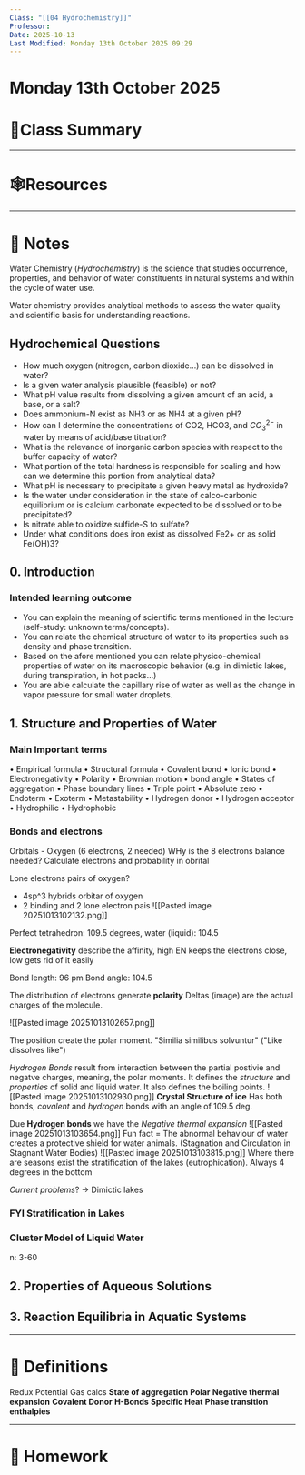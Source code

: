 ```yaml
---
Class: "[[04 Hydrochemistry]]"
Professor:
Date: 2025-10-13
Last Modified: Monday 13th October 2025 09:29
---
```

# Monday 13th October 2025

# 📒Class Summary


---
# 🕸️Resources



---
# 📝 Notes

Water Chemistry (*Hydrochemistry*) is the science that studies occurrence, properties, and behavior of water constituents in natural systems and within the cycle of water use.

Water chemistry provides analytical methods to assess the water quality and scientific basis for understanding reactions.

## Hydrochemical Questions
- How much oxygen (nitrogen, carbon dioxide…) can be dissolved in water?
- Is a given water analysis plausible (feasible) or not?
- What pH value results from dissolving a given amount of an acid, a base, or a
salt?
- Does ammonium-N exist as NH3 or as NH4 at a given pH?
- How can I determine the concentrations of CO2, HCO3, and $CO_3^{2-}$ in water by means
of acid/base titration?
- What is the relevance of inorganic carbon species with respect to the buffer capacity of
water?
- What portion of the total hardness is responsible for scaling and how can we
determine this portion from analytical data?
- What pH is necessary to precipitate a given heavy metal as hydroxide?
- Is the water under consideration in the state of calco-carbonic equilibrium or is calcium
carbonate expected to be dissolved or to be precipitated?
- Is nitrate able to oxidize sulfide-S to sulfate?
- Under what conditions does iron exist as dissolved Fe2+ or as solid Fe(OH)3?

## 0. Introduction

### Intended learning outcome
- You can explain the meaning of scientific terms mentioned in the lecture (self-study: unknown terms/concepts).
- You can relate the chemical structure of water to its properties such as density and phase transition.
- Based on the afore mentioned you can relate physico-chemical
properties of water on its macroscopic behavior (e.g. in dimictic lakes, during transpiration, in hot packs…)
- You are able calculate the capillary rise of water as well as the change in vapor pressure for small water droplets.


## 1. Structure and Properties of Water
### Main Important terms

•
Empirical formula
•
Structural formula
•
Covalent bond
•
Ionic bond
•
Electronegativity
•
Polarity
•
Brownian motion
•
bond angle
•
States of aggregation
•
Phase boundary lines
•
Triple point
•
Absolute zero
•
Endoterm
•
Exoterm
•
Metastability
•
Hydrogen donor
•
Hydrogen acceptor
•
Hydrophilic
•
Hydrophobic

### Bonds and electrons

Orbitals - Oxygen (6 electrons, 2 needed)
WHy is the 8 electrons balance needed?
Calculate electrons and probability in obrital

Lone electrons pairs of oxygen?

- 4sp^3 hybrids orbitar of oxygen
- 2 binding and 2 lone electron pais
![[Pasted image 20251013102132.png]]

Perfect tetrahedron: 109.5 degrees, water (liquid): 104.5

**Electronegativity** describe the affinity, high EN keeps the electrons close, low gets rid of it easily

Bond length: 96 pm
Bond angle: 104.5


The distribution of electrons generate **polarity** 
Deltas (image) are the actual charges of the molecule.

![[Pasted image 20251013102657.png]]

The position create the polar moment. "Similia similibus solvuntur" ("Like dissolves like")

*Hydrogen Bonds* result from interaction between the partial postivie and negatve charges, meaning, the polar moments. It defines the *structure* and *properties* of solid and liquid water. It also defines the boiling points.
![[Pasted image 20251013102930.png]]
**Crystal Structure of ice**
Has both bonds, _covalent_ and _hydrogen_ bonds with an angle of 109.5 deg.

Due **Hydrogen bonds** we have the *Negative thermal expansion*
![[Pasted image 20251013103654.png]]
Fun fact = The abnormal behaviour of water creates a protective shield for water animals. (Stagnation and Circulation in Stagnant Water Bodies)
![[Pasted image 20251013103815.png]]
Where there are seasons exist the stratification of the lakes (eutrophication). Always 4 degrees in the bottom

*Current problems*? -> Dimictic lakes

### FYI Stratification in Lakes

### Cluster Model of Liquid Water
n: 3-60





## 2. Properties of Aqueous Solutions


## 3. Reaction Equilibria in Aquatic Systems



---
# 🐢 Definitions

Redux Potential
Gas calcs
**State of aggregation** 
**Polar**
**Negative thermal expansion**
**Covalent Donor**
**H-Bonds**
**Specific Heat**
**Phase transition enthalpies**



---
# 📅 Homework



